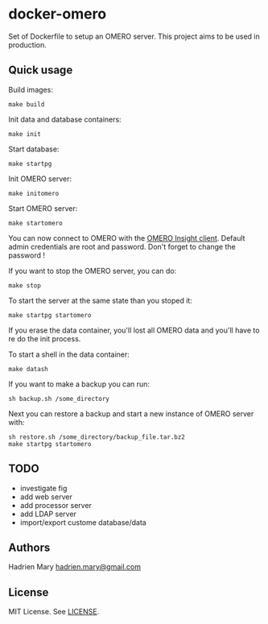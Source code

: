 # docker-omero

Set of Dockerfile to setup an OMERO server. This project aims to be used in production.

## Quick usage

Build images:

```
make build
```

Init data and database containers:

```
make init
```

Start database:

```
make startpg
```

Init OMERO server:

```
make initomero
```

Start OMERO server:

```
make startomero
```

You can now connect to OMERO with the [OMERO Insight client](http://downloads.openmicroscopy.org/latest/omero5). Default admin credentials are root and password. Don't forget to change the password !

If you want to stop the OMERO server, you can do:

```
make stop
```

To start the server at the same state than you stoped it:

```
make startpg startomero
```

If you erase the data container, you'll lost all OMERO data and you'll have to re do the init process.

To start a shell in the data container:

```
make datash
```

If you want to make a backup you can run:

```
sh backup.sh /some_directory
```

Next you can restore a backup and start a new instance of OMERO server with:

```
sh restore.sh /some_directory/backup_file.tar.bz2
make startpg startomero
```

## TODO

- investigate fig
- add web server
- add processor server
- add LDAP server
- import/export custome database/data

## Authors

Hadrien Mary <hadrien.mary@gmail.com>

## License

MIT License. See [LICENSE](LICENSE).
